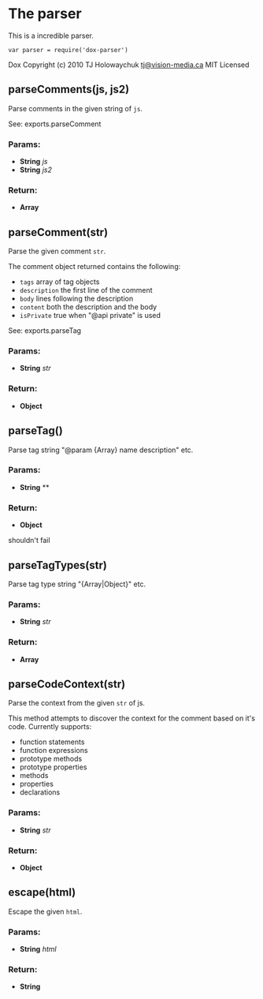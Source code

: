 

<!-- Start /Users/charles/Repositories/markdox/examples/fixtures/dox-parser.js -->

# The parser

This is a incredible parser.

    var parser = require('dox-parser')

Dox
Copyright (c) 2010 TJ Holowaychuk <tj@vision-media.ca>
MIT Licensed

## parseComments(js, js2)

Parse comments in the given string of `js`.

See: exports.parseComment

### Params: 

* **String** *js* 
* **String** *js2* 

### Return:

* **Array** 

## parseComment(str)

Parse the given comment `str`.

The comment object returned contains the following:

 - `tags`  array of tag objects
 - `description` the first line of the comment
 - `body` lines following the description
 - `content` both the description and the body
 - `isPrivate` true when "@api private" is used

See: exports.parseTag

### Params: 

* **String** *str* 

### Return:

* **Object** 

## parseTag()

Parse tag string "@param {Array} name description" etc.

### Params: 

* **String** ** 

### Return:

* **Object** 

shouldn't fail

## parseTagTypes(str)

Parse tag type string "{Array|Object}" etc.

### Params: 

* **String** *str* 

### Return:

* **Array** 

## parseCodeContext(str)

Parse the context from the given `str` of js.

This method attempts to discover the context
for the comment based on it's code. Currently
supports:

  - function statements
  - function expressions
  - prototype methods
  - prototype properties
  - methods
  - properties
  - declarations

### Params: 

* **String** *str* 

### Return:

* **Object** 

## escape(html)

Escape the given `html`.

### Params: 

* **String** *html* 

### Return:

* **String** 

<!-- End /Users/charles/Repositories/markdox/examples/fixtures/dox-parser.js -->

